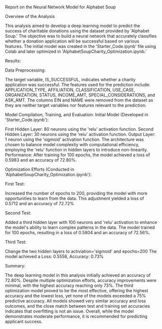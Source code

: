 Report on the Neural Network Model for Alphabet Soup

Overview of the Analysis

This analysis aimed to develop a deep learning model to predict the success of charitable donations using the dataset provided by 'Alphabet Soup.' The objective was to build a neural network that accurately classifies whether a donation application will be successful based on various features. The initial model was created in the 'Starter_Code.ipynb' file using Colab and later optimized in 'AlphabetSoupCharity_Optimization.ipynb.'

Results:

Data Preprocessing:

The target variable, IS_SUCCESSFUL, indicates whether a charity application was successful.
The features used for the prediction include: APPLICATION_TYPE, AFFILIATION, CLASSIFICATION, USE_CASE, ORGANIZATION, STATUS, INCOME_AMT, SPECIAL_CONSIDERATIONS, and ASK_AMT.
The columns EIN and NAME were removed from the dataset as they are neither target variables nor features relevant to the prediction.

Model Compilation, Training, and Evaluation:
Initial Model (Developed in 'Starter_Code.ipynb'):

First Hidden Layer: 80 neurons using the 'relu' activation function.
Second Hidden Layer: 30 neurons using the 'relu' activation function.
Output Layer: 1 neuron using the 'sigmoid' activation function.
The architecture was chosen to balance model complexity with computational efficiency, employing the 'relu' function in hidden layers to introduce non-linearity.
Performance: After training for 100 epochs, the model achieved a loss of 0.5983 and an accuracy of 72.80%.

Optimization Efforts (Conducted in 'AlphabetSoupCharity_Optimization.ipynb'):

First Test:

Increased the number of epochs to 200, providing the model with more opportunities to learn from the data.
This adjustment yielded a loss of 0.5712 and an accuracy of 72.72%

Second Test:

Added a third hidden layer with 100 neurons and 'relu' activation to enhance the model's ability to learn complex patterns in the data.
The model trained for 100 epochs, resulting in a loss of 0.5804 and an accuracy of 72.56%.

Third Test:

Change the two hidden layers to activiation='sigmoid' and epochs=200
The model achieved a Loss: 0.5558, Accuracy: 0.73%

Summary:

The deep learning model in this analysis initially achieved an accuracy of 72.80%. Despite multiple optimization efforts, accuracy improvements were minimal, with the highest accuracy reaching only 73%. The third optimization model proved to be the most effective, offering the highest accuracy and the lowest loss, yet none of the models exceeded a 75% predictive accuracy. All models showed very similar accuracy and loss outcomes, and the close match between test and training set accuracies indicates that overfitting is not an issue. Overall, while the model demonstrates moderate performance, it is recommended for predicting applicant success.
